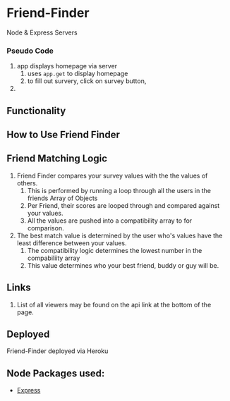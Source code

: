# Friend-Finder
Node &amp; Express Servers

### Pseudo Code
1. app displays homepage via server
    1. uses `app.get` to display homepage
    2. to fill out survery, click on survey button,
2. 

## Functionality

## How to Use Friend Finder


## Friend Matching Logic
1. Friend Finder compares your survey values with the the values of others.
    1. This is performed by running a loop through all the users in the friends Array of Objects
    2. Per Friend, their scores are looped through and compared against your values.
    3. All the values are pushed into a compatibility array to for comparison.
2. The best match value is determined by the user who's values have the least difference between your values.
    1. The compatibility logic determines the lowest number in the compabiliity array
    2. This value determines who your best friend, buddy or guy will be.

## Links
1. List of all viewers may be found on the api link at the bottom of the page.

## Deployed
Friend-Finder deployed via Heroku 

## Node Packages used:
- [Express](https://www.npmjs.com/package/express)


